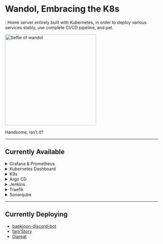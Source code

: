 # Wandol, Embracing the K8s
: Home server entirely built with Kubernetes, in order to deploy various services stably, use complete CI/CD pipeline, and pet.

<img width="300" alt="Selfie of wandol" src="https://github.com/synoti21/wandol-embracing-the-k8s/assets/58936172/4f7ac1e4-768c-48a5-a4c9-22f85597796e">

Handsome, isn't it?

---
## Currently Available
<details>
<summary>Grafana & Prometheus</summary>
<div markdown="1">

<img width="563" alt="Grafana and Prometheus" src="https://github.com/synoti21/wandol-embracing-the-k8s/assets/58936172/db1e297b-24d9-455b-8827-e4f3890e89c5">


</div>
</details>

<details>
<summary>Kubernetes Dashboard</summary>
<div markdown="1">

<img width="1156" alt="Kubernetes Dashboard" src="https://github.com/synoti21/wandol-embracing-the-k8s/assets/58936172/2098f4bc-66fe-4207-9bd8-eebd92b63397">

</div>
</details>


</div>
</details>

<details>
<summary>K9s</summary>
<div markdown="1">
<img width="818" alt="k9s" src="https://github.com/synoti21/wandol-embracing-the-k8s/assets/58936172/bc7692b9-32f7-48dc-a71b-b5200c196815">

</div>
</details>

</div>
</details>

<details>
<summary>Argo CD</summary>
<div markdown="1">
<img width="1269" alt="Argo CD" src="https://github.com/synoti21/wandol-embracing-the-k8s/assets/58936172/81b83e0f-bb11-4be9-a7d9-194c9ca97dbf">

</div>
</details>

</div>
</details>

<details>
<summary>Jenkins</summary>
<div markdown="1">

<img width="1333" alt="Jenkins" src="https://github.com/synoti21/wandol-embracing-the-k8s/assets/58936172/ff31625b-0171-402f-8c75-52216d4204a5">
</div>
</details>

<details>
<summary>Traefik</summary>
<div markdown="1">
<img width="1216" alt="Traefik" src="https://github.com/synoti21/wandol-embracing-the-k8s/assets/58936172/1f56f2dd-c01d-4f7a-8149-e63b43068699">

</div>
</details>

<details>
<summary>Sonarqube</summary>
<div markdown="1">
<img width="1306" alt="Sonarqube" src="https://github.com/synoti21/wandol-embracing-the-k8s/assets/58936172/22d798d6-f2ef-46bb-95bf-55a5de8219df">

</div>
</details>

---
## Currently Deploying
- [baekjoon-discord-bot](https://github.com/boaz-baekjoon/baekjoon-discord-bot)
- [fam'Story](https://github.com/Fam-Story/fam-Story_Backend)
- [Diareat](https://github.com/CAUSOLDOUTMEN/Diareat_backend)

